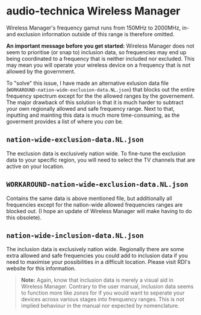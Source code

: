 # audio-technica Wireless Manager

Wireless Manager's frequency gamut runs from 150MHz to 2000MHz, in- and exclusion information outside of this range is therefore omitted.

**An important message before you get started:** Wireless Manager does not seem to prioritise (or snap to) inclusion data, so frequencies may end up being coordinated to a frequency that is neither included nor excluded. This may mean you will operate your wireless device on a frequency that is not allowed by the government.

To "solve" this issue, I have made an alternative exlusion data file (`WORKAROUND-nation-wide-exclusion-data.NL.json`) that blocks out the entire frequency spectrum except for the the allowed ranges by the governement. The major drawback of this solution is that it is much harder to subtract your own regionally allowed and safe frequency range. Next to that, inputting and mainting this data is much more time-consuming, as the goverment provides a list of where you _can_ be.

## `nation-wide-exclusion-data.NL.json`

The exclusion data is exclusively nation wide. To fine-tune the exclusion data to your specific region, you will need to select the TV channels that are active on your location.

## `WORKAROUND-nation-wide-exclusion-data.NL.json`

Contains the same data is above mentioned file, but additionally all frequencies except for the nation-wide allowed frequencies ranges are blocked out. (I hope an update of Wireless Manager will make having to do this obsolete).

## `nation-wide-inclusion-data.NL.json`

The inclusion data is exclusively nation wide. Regionally there are some extra allowed and safe frequencies you could add to inclusion data if you need to maximise your possibilities in a difficult location. Please visit RDI's website for this information.

> **Note:** Again, know that inclusion data is merely a visual aid in Wireless Manager. Contrary to the user manual, inclusion data seems to function more like _zones_ for if you would want to seperate your devices across various stages into frenquency ranges. This is not implied behaviour in the manual nor expected by nomenclature.
